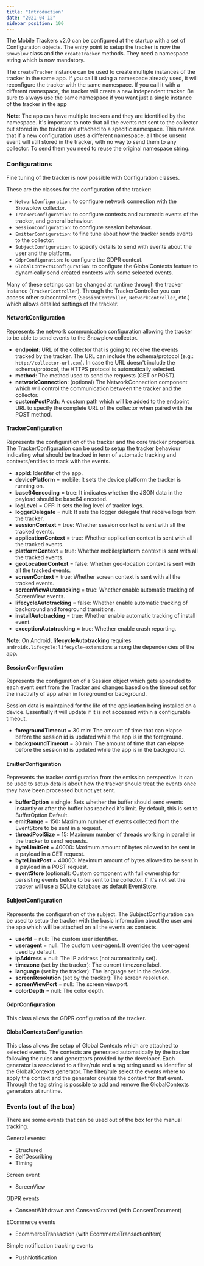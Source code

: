 ```yaml
---
title: "Introduction"
date: "2021-04-12"
sidebar_position: 100
---
```


The Mobile Trackers v2.0 can be configured at the startup with a set of Configuration objects. The entry point to setup the tracker is now the `Snowplow` class and the `createTracker` methods. They need a namespace string which is now mandatory.

The `createTracker` instance can be used to create multiple instances of the tracker in the same app. If you call it using a namespace already used, it will reconfigure the tracker with the same namespace. If you call it with a different namespace, the tracker will create a new independent tracker. Be sure to always use the same namespace if you want just a single instance of the tracker in the app

**Note**: The app can have multiple trackers and they are identified by the namespace. It's important to note that all the events not sent to the collector but stored in the tracker are attached to a specific namespace. This means that if a new configuration uses a different namespace, all those unsent event will still stored in the tracker, with no way to send them to any collector. To send them you need to reuse the original namespace string.

### Configurations

Fine tuning of the tracker is now possible with Configuration classes.

These are the classes for the configuration of the tracker:

- `NetworkConfiguration`: to configure network connection with the Snowplow collector.
- `TrackerConfiguration`: to configure contexts and automatic events of the tracker, and general behaviour.
- `SessionConfiguration`: to configure session behaviour.
- `EmitterConfiguration`: to fine tune about how the tracker sends events to the collector.
- `SubjectConfiguration`: to specify details to send with events about the user and the platform.
- `GdprConfiguration`: to configure the GDPR context.
- `GlobalContextsConfiguration`: to configure the GlobalContexts feature to dynamically send created contexts with some selected events.

Many of these settings can be changed at runtime through the tracker instance (`TrackerController`). Through the TrackerController you can access other subcontrollers (`SessionController`, `NetworkController`, etc.) which allows detailed settings of the tracker.

#### NetworkConfiguration

Represents the network communication configuration allowing the tracker to be able to send events to the Snowplow collector.

- **endpoint**: URL of the collector that is going to receive the events tracked by the tracker. The URL can include the schema/protocol (e.g.: `http://collector-url.com`). In case the URL doesn't include the schema/protocol, the HTTPS protocol is automatically selected.
- **method**: The method used to send the requests (GET or POST).
- **networkConnection**: (optional) The NetworkConnection component which will control the communication between the tracker and the collector.
- **customPostPath**: A custom path which will be added to the endpoint URL to specify the complete URL of the collector when paired with the POST method.

#### TrackerConfiguration

Represents the configuration of the tracker and the core tracker properties. The TrackerConfiguration can be used to setup the tracker behaviour indicating what should be tracked in term of automatic tracking and contexts/entities to track with the events.

- **appId**: Identifer of the app.
- **devicePlatform** = mobile: It sets the device platform the tracker is running on.
- **base64encoding** = true: It indicates whether the JSON data in the payload should be base64 encoded.
- **logLevel** = OFF: It sets the log level of tracker logs.
- **loggerDelegate** = null: It sets the logger delegate that receive logs from the tracker.
- **sessionContext** = true: Whether session context is sent with all the tracked events.
- **applicationContext** = true: Whether application context is sent with all the tracked events.
- **platformContext** = true: Whether mobile/platform context is sent with all the tracked events.
- **geoLocationContext** = false: Whether geo-location context is sent with all the tracked events.
- **screenContext** = true: Whether screen context is sent with all the tracked events.
- **screenViewAutotracking** = true: Whether enable automatic tracking of ScreenView events.
- **lifecycleAutotracking** = false: Whether enable automatic tracking of background and foreground transitions.
- **installAutotracking** = true: Whether enable automatic tracking of install event.
- **exceptionAutotracking** = true: Whether enable crash reporting.

**Note**: On Android, **lifecycleAutotracking** requires `androidx.lifecycle:lifecycle-extensions` among the dependencies of the app.

#### SessionConfiguration

Represents the configuration of a Session object which gets appended to each event sent from the Tracker and changes based on the timeout set for the inactivity of app when in foreground or background.

Session data is maintained for the life of the application being installed on a device. Essentially it will update if it is not accessed within a configurable timeout.

- **foregroundTimeout** = 30 min: The amount of time that can elapse before the session id is updated while the app is in the foreground.
- **backgroundTimeout** = 30 min: The amount of time that can elapse before the session id is updated while the app is in the background.

#### EmitterConfiguration

Represents the tracker configuration from the emission perspective. It can be used to setup details about how the tracker should treat the events once they have been processed but not yet sent.

- **bufferOption** = single: Sets whether the buffer should send events instantly or after the buffer has reached it's limit. By default, this is set to BufferOption Default.
- **emitRange** = 150: Maximum number of events collected from the EventStore to be sent in a request.
- **threadPoolSize** = 15: Maximum number of threads working in parallel in the tracker to send requests.
- **byteLimitGet** = 40000: Maximum amount of bytes allowed to be sent in a payload in a GET request.
- **byteLimitPost** = 40000: Maximum amount of bytes allowed to be sent in a payload in a POST request.
- **eventStore** (optional): Custom component with full ownership for persisting events before to be sent to the collector. If it's not set the tracker will use a SQLite database as default EventStore.

#### SubjectConfiguration

Represents the configuration of the subject. The SubjectConfiguration can be used to setup the tracker with the basic information about the user and the app which will be attached on all the events as contexts.

- **userId** = null: The custom user identifier.
- **useragent** = null: The custom user-agent. It overrides the user-agent used by default.
- **ipAddress** = null: The IP address (not automatically set).
- **timezone** (set by the tracker): The current timezone label.
- **language** (set by the tracker): The language set in the device.
- **screenResolution** (set by the tracker): The screen resolution.
- **screenViewPort** = null: The screen viewport.
- **colorDepth** = null: The color depth.

#### GdprConfiguration

This class allows the GDPR configuration of the tracker.

#### GlobalContextsConfiguration

This class allows the setup of Global Contexts which are attached to selected events. The contexts are generated automatically by the tracker following the rules and generators provided by the developer. Each generator is associated to a filter/rule and a tag string used as identifier of the GlobalContexts generator. The filter/rule select the events where to apply the context and the generator creates the context for that event. Through the tag string is possible to add and remove the GlobalContexts generators at runtime.

### Events (out of the box)

There are some events that can be used out of the box for the manual tracking.

General events:

- Structured
- SelfDescribing
- Timing

Screen event

- ScreenView

GDPR events

- ConsentWithdrawn and ConsentGranted (with ConsentDocument)

ECommerce events

- EcommerceTransaction (with EcommerceTransactionItem)

Simple notification tracking events

- PushNotification
